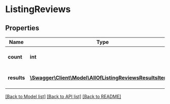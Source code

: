 # ListingReviews

## Properties
Name | Type | Description | Notes
------------ | ------------- | ------------- | -------------
**count** | **int** | The number of TransactionReview resources found. | [optional] 
**results** | [**\Swagger\Client\Model\AllOfListingReviewsResultsItems[]**](.md) | The TransactionReview resources found. | [optional] 

[[Back to Model list]](../../README.md#documentation-for-models) [[Back to API list]](../../README.md#documentation-for-api-endpoints) [[Back to README]](../../README.md)

